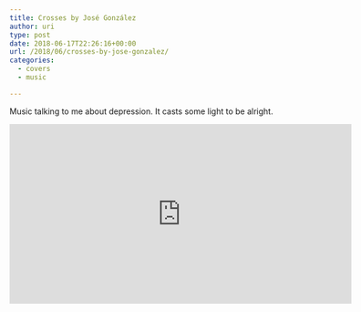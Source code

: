 ```yaml
---
title: Crosses by José González
author: uri
type: post
date: 2018-06-17T22:26:16+00:00
url: /2018/06/crosses-by-jose-gonzalez/
categories:
  - covers
  - music

---
```

Music talking to me about depression. It casts some light to be alright.

<iframe width="600" height="315" src="https://www.youtube.com/embed/XnLDun7DYmI" frameborder="0" allow="autoplay; encrypted-media" allowfullscreen></iframe>